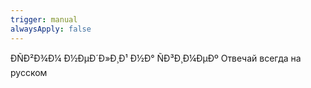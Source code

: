 ```yaml
---
trigger: manual
alwaysApply: false
---
```

ÐÑÐ²Ð¾Ð¼ Ð½ÐµÐ´Ð»Ð¸Ð¹ Ð½Ð° ÑÐ³Ð¸Ð¼ÐµÐº
Отвечай всегда на русском